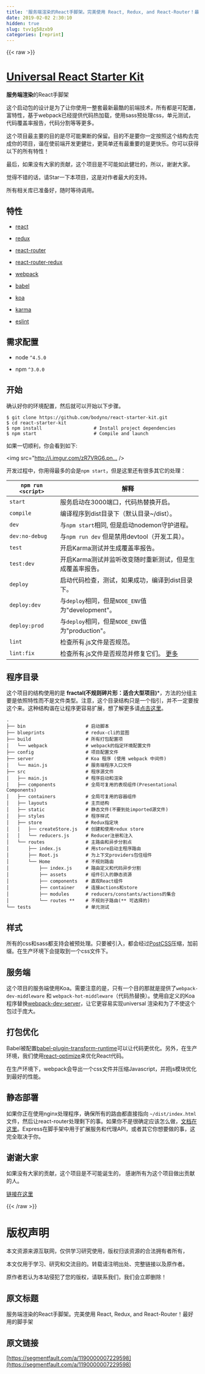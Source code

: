 ```yaml
---
title: '服务端渲染的React手脚架。完美使用 React, Redux, and React-Router！最好用的脚手架' 
date: 2019-02-02 2:30:10
hidden: true
slug: tvv1g58zxb9
categories: [reprint]
---
```


{{< raw >}}

                    
<h1 id="articleHeader0"><a href="https://github.com/bodyno/universal-react-starter-kit" rel="nofollow noreferrer" target="_blank">Universal React Starter Kit</a></h1>
<p><strong>服务端渲染</strong>的React手脚架</p>
<p>这个启动包的设计是为了让你使用一整套最新最酷的前端技术，所有都是可配置，富特性，基于webpack已经提供代码热加载，使用sass预处理css，单元测试，代码覆盖率报告，代码分割等等更多。</p>
<p>这个项目最主要的目的是尽可能果断的保留。目的不是要你一定按照这个结构去完成你的项目，谐在使前端开发更健壮，更简单还有最重要的是更快乐。你可以获得以下的所有特性！</p>
<p>最后，如果没有大家的贡献，这个项目是不可能如此健壮的，所以，谢谢大家。</p>
<p>觉得不错的话，请Star一下本项目，这是对作者最大的支持。</p>
<p>所有相关库已准备好，随时等待调用。</p>
<h2 id="articleHeader1">特性</h2>
<ul>
<li><p><a href="https://github.com/facebook/react" rel="nofollow noreferrer" target="_blank">react</a></p></li>
<li><p><a href="https://github.com/rackt/redux" rel="nofollow noreferrer" target="_blank">redux</a></p></li>
<li><p><a href="https://github.com/rackt/react-router" rel="nofollow noreferrer" target="_blank">react-router</a></p></li>
<li><p><a href="https://github.com/rackt/react-router-redux" rel="nofollow noreferrer" target="_blank">react-router-redux</a></p></li>
<li><p><a href="https://github.com/webpack/webpack" rel="nofollow noreferrer" target="_blank">webpack</a></p></li>
<li><p><a href="https://github.com/babel/babel" rel="nofollow noreferrer" target="_blank">babel</a></p></li>
<li><p><a href="https://github.com/koajs/koa" rel="nofollow noreferrer" target="_blank">koa</a></p></li>
<li><p><a href="https://github.com/karma-runner/karma" rel="nofollow noreferrer" target="_blank">karma</a></p></li>
<li><p><a href="http://eslint.org" rel="nofollow noreferrer" target="_blank">eslint</a></p></li>
</ul>
<h2 id="articleHeader2">需求配置</h2>
<ul>
<li><p>node <code>^4.5.0</code></p></li>
<li><p>npm <code>^3.0.0</code></p></li>
</ul>
<h2 id="articleHeader3">开始</h2>
<p>确认好你的环境配置，然后就可以开始以下步骤。</p>
<div class="widget-codetool" style="display:none;">
      <div class="widget-codetool--inner">
      <span class="selectCode code-tool" data-toggle="tooltip" data-placement="top" title="" data-original-title="全选"></span>
      <span type="button" class="copyCode code-tool" data-toggle="tooltip" data-placement="top" data-clipboard-text="$ git clone https://github.com/bodyno/react-starter-kit.git
$ cd react-starter-kit
$ npm install                   # Install project dependencies
$ npm start                     # Compile and launch" title="" data-original-title="复制"></span>
      <span type="button" class="saveToNote code-tool" data-toggle="tooltip" data-placement="top" title="" data-original-title="放进笔记"></span>
      </div>
      </div><pre class="bash hljs"><code class="bash">$ git <span class="hljs-built_in">clone</span> https://github.com/bodyno/react-starter-kit.git
$ <span class="hljs-built_in">cd</span> react-starter-kit
$ npm install                   <span class="hljs-comment"># Install project dependencies</span>
$ npm start                     <span class="hljs-comment"># Compile and launch</span></code></pre>
<p>如果一切顺利，你会看到如下:</p>
<p>&lt;img src="<a href="http://i.imgur.com/zR7VRG6.png?2%22" rel="nofollow noreferrer" target="_blank">http://i.imgur.com/zR7VRG6.pn...</a> /&gt;</p>
<p>开发过程中，你用得最多的会是<code>npm start</code>，但是这里还有很多其它的处理：</p>
<table>
<thead><tr>
<th><code>npm run &lt;script&gt;</code></th>
<th>解释</th>
</tr></thead>
<tbody>
<tr>
<td><code>start</code></td>
<td>服务启动在3000端口，代码热替换开启。</td>
</tr>
<tr>
<td><code>compile</code></td>
<td>编译程序到dist目录下（默认目录~/dist）。</td>
</tr>
<tr>
<td><code>dev</code></td>
<td>与<code>npm start</code>相同, 但是启动nodemon守护进程。</td>
</tr>
<tr>
<td><code>dev:no-debug</code></td>
<td>与<code>npm run dev</code> 但是禁用devtool（开发工具）。</td>
</tr>
<tr>
<td><code>test</code></td>
<td>开启Karma测试并生成覆盖率报告。</td>
</tr>
<tr>
<td><code>test:dev</code></td>
<td>开启Karma测试并监听改变随时重新测试，但是生成覆盖率报告。</td>
</tr>
<tr>
<td><code>deploy</code></td>
<td>启动代码检查，测试，如果成功，编译到dist目录下。</td>
</tr>
<tr>
<td><code>deploy:dev</code></td>
<td>与<code>deploy</code>相同，但是<code>NODE_ENV</code>值为"development"。</td>
</tr>
<tr>
<td><code>deploy:prod</code></td>
<td>与<code>deploy</code>相同，但是<code>NODE_ENV</code>值为"production"。</td>
</tr>
<tr>
<td><code>lint</code></td>
<td>检查所有.js文件是否规范。</td>
</tr>
<tr>
<td><code>lint:fix</code></td>
<td>检查所有.js文件是否规范并修复它们。 <a href="http://eslint.org/docs/user-guide/command-line-interface.html#fix" rel="nofollow noreferrer" target="_blank">更多</a>
</td>
</tr>
</tbody>
</table>
<h2 id="articleHeader4">程序目录</h2>
<p>这个项目的结构使用的是 <strong>fractal(不规则碎片形：适合大型项目)</strong>*，方法的分组主要是依照特性而不是文件类型。注意，这个目录结构只是一个指引，并不一定要按这个来。这种结构谐在让程序更容易扩展，想了解更多请<a href="https://github.com/justingreenberg" rel="nofollow noreferrer" target="_blank">点击这里</a>。</p>
<div class="widget-codetool" style="display:none;">
      <div class="widget-codetool--inner">
      <span class="selectCode code-tool" data-toggle="tooltip" data-placement="top" title="" data-original-title="全选"></span>
      <span type="button" class="copyCode code-tool" data-toggle="tooltip" data-placement="top" data-clipboard-text=".
├── bin                      # 启动脚本
├── blueprints               # redux-cli的蓝图
├── build                    # 所有打包配置项
│   └── webpack              # webpack的指定环境配置文件
├── config                   # 项目配置文件
├── server                   # Koa 程序 (使用 webpack 中间件)
│   └── main.js              # 服务端程序入口文件
├── src                      # 程序源文件
│   ├── main.js              # 程序启动和渲染
│   ├── components           # 全局可复用的表现组件(Presentational Components)
│   ├── containers           # 全局可复用的容器组件
│   ├── layouts              # 主页结构
│   ├── static               # 静态文件(不要到处imported源文件)
│   ├── styles               # 程序样式
│   ├── store                # Redux指定块
│   │   ├── createStore.js   # 创建和使用redux store
│   │   └── reducers.js      # Reducer注册和注入
│   └── routes               # 主路由和异步分割点
│       ├── index.js         # 用store启动主程序路由
│       ├── Root.js          # 为上下文providers包住组件
│       └── Home             # 不规则路由
│           ├── index.js     # 路由定义和代码异步分割
│           ├── assets       # 组件引入的静态资源
│           ├── components   # 直观React组件
│           ├── container    # 连接actions和store
│           ├── modules      # reducers/constants/actions的集合
│           └── routes **    # 不规则子路由(** 可选择的)
└── tests                    # 单元测试" title="" data-original-title="复制"></span>
      <span type="button" class="saveToNote code-tool" data-toggle="tooltip" data-placement="top" title="" data-original-title="放进笔记"></span>
      </div>
      </div><pre class="hljs mipsasm"><code>.
├── <span class="hljs-keyword">bin </span>                     <span class="hljs-comment"># 启动脚本</span>
├── <span class="hljs-keyword">blueprints </span>              <span class="hljs-comment"># redux-cli的蓝图</span>
├── <span class="hljs-keyword">build </span>                   <span class="hljs-comment"># 所有打包配置项</span>
│   └── webpack              <span class="hljs-comment"># webpack的指定环境配置文件</span>
├── <span class="hljs-built_in">config</span>                   <span class="hljs-comment"># 项目配置文件</span>
├── server                   <span class="hljs-comment"># Koa 程序 (使用 webpack 中间件)</span>
│   └── main.<span class="hljs-keyword">js </span>             <span class="hljs-comment"># 服务端程序入口文件</span>
├── src                      <span class="hljs-comment"># 程序源文件</span>
│   ├── main.<span class="hljs-keyword">js </span>             <span class="hljs-comment"># 程序启动和渲染</span>
│   ├── components           <span class="hljs-comment"># 全局可复用的表现组件(Presentational Components)</span>
│   ├── containers           <span class="hljs-comment"># 全局可复用的容器组件</span>
│   ├── layouts              <span class="hljs-comment"># 主页结构</span>
│   ├── static               <span class="hljs-comment"># 静态文件(不要到处imported源文件)</span>
│   ├── styles               <span class="hljs-comment"># 程序样式</span>
│   ├── store                <span class="hljs-comment"># Redux指定块</span>
│   │   ├── createStore.<span class="hljs-keyword">js </span>  <span class="hljs-comment"># 创建和使用redux store</span>
│   │   └── reducers.<span class="hljs-keyword">js </span>     <span class="hljs-comment"># Reducer注册和注入</span>
│   └── routes               <span class="hljs-comment"># 主路由和异步分割点</span>
│       ├── index.<span class="hljs-keyword">js </span>        <span class="hljs-comment"># 用store启动主程序路由</span>
│       ├── Root.<span class="hljs-keyword">js </span>         <span class="hljs-comment"># 为上下文providers包住组件</span>
│       └── Home             <span class="hljs-comment"># 不规则路由</span>
│           ├── index.<span class="hljs-keyword">js </span>    <span class="hljs-comment"># 路由定义和代码异步分割</span>
│           ├── assets       <span class="hljs-comment"># 组件引入的静态资源</span>
│           ├── components   <span class="hljs-comment"># 直观React组件</span>
│           ├── container    <span class="hljs-comment"># 连接actions和store</span>
│           ├── modules      <span class="hljs-comment"># reducers/constants/actions的集合</span>
│           └── routes **    <span class="hljs-comment"># 不规则子路由(** 可选择的)</span>
└── tests                    <span class="hljs-comment"># 单元测试</span></code></pre>
<h2 id="articleHeader5">样式</h2>
<p>所有的css和sass都支持会被预处理。只要被引入，都会经过<a href="https://github.com/postcss/postcss" rel="nofollow noreferrer" target="_blank">PostCSS</a>压缩，加前缀。在生产环境下会提取到一个css文件下。</p>
<h2 id="articleHeader6">服务端</h2>
<p>这个项目的服务端使用Koa。需要注意的是，只有一个目的那就是提供了<code>webpack-dev-middleware</code> 和 <code>webpack-hot-middleware</code>（代码热替换）。使用自定义的Koa程序替换<a href="https://github.com/webpack/webpack-dev-server" rel="nofollow noreferrer" target="_blank">webpack-dev-server</a>，让它更容易实现universal 渲染和为了不使这个包过于庞大。</p>
<h2 id="articleHeader7">打包优化</h2>
<p>Babel被配置<a href="https://www.npmjs.com/package/babel-plugin-transform-runtime" rel="nofollow noreferrer" target="_blank">babel-plugin-transform-runtime</a>可以让代码更优化。另外，在生产环境，我们使用<a href="https://github.com/thejameskyle/babel-react-optimize" rel="nofollow noreferrer" target="_blank">react-optimize</a>来优化React代码。</p>
<p>在生产环境下，webpack会导出一个css文件并压缩Javascript，并把js模块优化到最好的性能。</p>
<h2 id="articleHeader8">静态部署</h2>
<p>如果你正在使用nginx处理程序，确保所有的路由都直接指向 <code>~/dist/index.html</code> 文件，然后让react-router处理剩下的事。如果你不是很确定应该怎么做，<a href="https://github.com/reactjs/react-router/blob/master/docs/guides/Histories.md#configuring-your-server" rel="nofollow noreferrer" target="_blank">文档在这里</a>。Express在脚手架中用于扩展服务和代理API，或者其它你想要做的事，这完全取决于你。</p>
<h2 id="articleHeader9">谢谢大家</h2>
<p>如果没有大家的贡献，这个项目是不可能诞生的， 感谢所有为这个项目做出贡献的人。</p>
<p><a href="https://github.com/bodyno/universal-react-starter-kit" rel="nofollow noreferrer" target="_blank">链接在这里</a></p>

                
{{< /raw >}}

# 版权声明
本文资源来源互联网，仅供学习研究使用，版权归该资源的合法拥有者所有，

本文仅用于学习、研究和交流目的。转载请注明出处、完整链接以及原作者。

原作者若认为本站侵犯了您的版权，请联系我们，我们会立即删除！

## 原文标题
服务端渲染的React手脚架。完美使用 React, Redux, and React-Router！最好用的脚手架

## 原文链接
[https://segmentfault.com/a/1190000007229598](https://segmentfault.com/a/1190000007229598)


